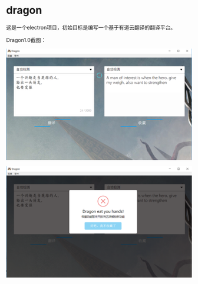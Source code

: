 # dragon
这是一个electron项目，初始目标是编写一个基于有道云翻译的翻译平台。

Dragon1.0截图：

![hi](https://github.com/forgetallthing/dragon/blob/master/ReadMeImg/930.png)

![hi](https://github.com/forgetallthing/dragon/blob/master/ReadMeImg/906.png)


